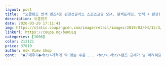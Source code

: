 ```yaml
---
layout: post 
title:  "오클렌즈 변색 렌즈4종 편광선글라스 스포츠고글 S54, 블랙프레임, 변색 + 편광(스모크, 블루, 레드)" 
description: 오클렌즈  ..
date: 2020-03-20 17:11:41 
img: https://static.coupangcdn.com/image/retail/images/2019/03/04/15/3/e831a5ed-61f4-4921-8a49-ce19978f40b8.jpg 
linkUrl: https://coupa.ng/buWU1q 
categories: [1006] 
color: 212121 
price: 37810 
author: Ask View Shop 
cont:  "●구매후기●<br/>가격에 딱 맞는 수준 ... <br/>.<br/>랜즈 교체가 넘 어려워요... <br/>.<br/><br/>가격정말 마음에드네요.<br/><br/>기대가 너무커서 그런지도... <br/>가격대비 가성비는좋음<br/>다만 저같은경우는 변색렌즈만필요한데 나머지 렌즈는 좀 아까운거같아요.<br/><br/>변색렌즈 따로 추가구입하고싶네요<br/>상품평보고 구매했는데 조금 실망<br/>선글라스는여러개있는데 야간라이딩할때쓰려고 변색렌즈알보다구입한건데 최고네요.<br/><br/>안경점 파는거보다 좋은거같아요.<br/><br/>역시 오클리  따라가지는 못하지만 가성비 굿입니다<br/>저는 선글라스쓰면 보통어지러워 신중하게 고르고있는데 이 선글라스정말 괞찮네요.<br/><br/>제품 정말 마음에듭니다.<br/><br/>착용감은 좋으나 렌즈는 그닥 ... <br/><br/>" 
---
```

